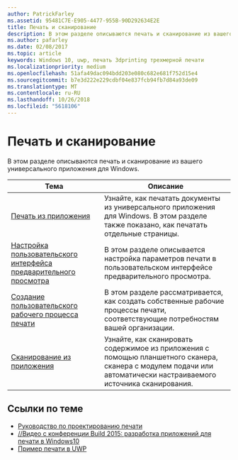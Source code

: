 ```yaml
---
author: PatrickFarley
ms.assetid: 95481C7E-E905-4477-955B-90D292634E2E
title: Печать и сканирование
description: В этом разделе описываются печать и сканирование из вашего универсального приложения для Windows.
ms.author: pafarley
ms.date: 02/08/2017
ms.topic: article
keywords: Windows 10, uwp, печать 3dprinting трехмерной печати
ms.localizationpriority: medium
ms.openlocfilehash: 51afa49dac094bdd203e080c682e681f752d15e4
ms.sourcegitcommit: b7e3d222e229cdbf04e837fcb94fb7d84a93de09
ms.translationtype: MT
ms.contentlocale: ru-RU
ms.lasthandoff: 10/26/2018
ms.locfileid: "5618106"
---
```

# <a name="printing-and-scanning"></a>Печать и сканирование


В этом разделе описываются печать и сканирование из вашего универсального приложения для Windows.

| Тема | Описание | 
|-------|-------------|
| [Печать из приложения](print-from-your-app.md) | Узнайте, как печатать документы из универсального приложения для Windows. В этом разделе также показано, как печатать отдельные страницы. |
| [Настройка пользовательского интерфейса предварительного просмотра](customize-the-print-preview-ui.md) | В этом разделе описывается настройка параметров печати в пользовательском интерфейсе предварительного просмотра. |
| [Создание пользовательского рабочего процесса печати](print-workflow-customize.md) | В этом разделе рассматривается, как создать собственные рабочие процессы печати, соответствующие потребностям вашей организации.  |
| [Сканирование из приложения](scan-from-your-app.md) | Узнайте, как сканировать содержимое из приложения с помощью планшетного сканера, сканера с модулем подачи или автоматически настраиваемого источника сканирования.|

## <a name="related-topics"></a>Ссылки по теме

* [Руководство по проектированию печати](https://msdn.microsoft.com/library/windows/apps/Hh868178)
* [//Видео c конференции Build 2015: разработка приложений для печати в Windows10](https://channel9.msdn.com/Events/Build/2015/2-94)
* [Пример печати в UWP](http://go.microsoft.com/fwlink/p/?LinkId=619984)
 

